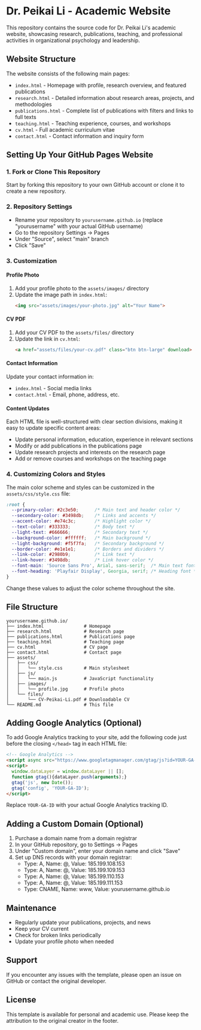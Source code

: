 # Dr. Peikai Li - Academic Website

This repository contains the source code for Dr. Peikai Li's academic website, showcasing research, publications, teaching, and professional activities in organizational psychology and leadership.

## Website Structure

The website consists of the following main pages:

- `index.html` - Homepage with profile, research overview, and featured publications
- `research.html` - Detailed information about research areas, projects, and methodologies
- `publications.html` - Complete list of publications with filters and links to full texts
- `teaching.html` - Teaching experience, courses, and workshops
- `cv.html` - Full academic curriculum vitae
- `contact.html` - Contact information and inquiry form

## Setting Up Your GitHub Pages Website

### 1. Fork or Clone This Repository

Start by forking this repository to your own GitHub account or clone it to create a new repository.

### 2. Repository Settings

- Rename your repository to `yourusername.github.io` (replace "yourusername" with your actual GitHub username)
- Go to the repository Settings → Pages
- Under "Source", select "main" branch
- Click "Save"

### 3. Customization

#### Profile Photo

1. Add your profile photo to the `assets/images/` directory
2. Update the image path in `index.html`:
   ```html
   <img src="assets/images/your-photo.jpg" alt="Your Name">
   ```

#### CV PDF

1. Add your CV PDF to the `assets/files/` directory
2. Update the link in `cv.html`:
   ```html
   <a href="assets/files/your-cv.pdf" class="btn btn-large" download>
   ```

#### Contact Information

Update your contact information in:
- `index.html` - Social media links
- `contact.html` - Email, phone, address, etc.

#### Content Updates

Each HTML file is well-structured with clear section divisions, making it easy to update specific content areas:

- Update personal information, education, experience in relevant sections
- Modify or add publications in the publications page
- Update research projects and interests on the research page
- Add or remove courses and workshops on the teaching page

### 4. Customizing Colors and Styles

The main color scheme and styles can be customized in the `assets/css/style.css` file:

```css
:root {
  --primary-color: #2c3e50;      /* Main text and header color */
  --secondary-color: #3498db;    /* Links and accents */
  --accent-color: #e74c3c;       /* Highlight color */
  --text-color: #333333;         /* Body text */
  --light-text: #666666;         /* Secondary text */
  --background-color: #ffffff;   /* Main background */
  --light-background: #f5f7fa;   /* Secondary background */
  --border-color: #e1e1e1;       /* Borders and dividers */
  --link-color: #2980b9;         /* Link text */
  --link-hover: #3498db;         /* Link hover color */
  --font-main: 'Source Sans Pro', Arial, sans-serif;  /* Main text font */
  --font-heading: 'Playfair Display', Georgia, serif; /* Heading font */
}
```

Change these values to adjust the color scheme throughout the site.

## File Structure

```
yourusername.github.io/
├── index.html               # Homepage
├── research.html            # Research page
├── publications.html        # Publications page
├── teaching.html            # Teaching page
├── cv.html                  # CV page
├── contact.html             # Contact page
├── assets/
│   ├── css/
│   │   └── style.css        # Main stylesheet
│   ├── js/
│   │   └── main.js          # JavaScript functionality
│   ├── images/
│   │   └── profile.jpg      # Profile photo
│   └── files/
│       └── CV-Peikai-Li.pdf # Downloadable CV
└── README.md                # This file
```

## Adding Google Analytics (Optional)

To add Google Analytics tracking to your site, add the following code just before the closing `</head>` tag in each HTML file:

```html
<!-- Google Analytics -->
<script async src="https://www.googletagmanager.com/gtag/js?id=YOUR-GA-ID"></script>
<script>
  window.dataLayer = window.dataLayer || [];
  function gtag(){dataLayer.push(arguments);}
  gtag('js', new Date());
  gtag('config', 'YOUR-GA-ID');
</script>
```

Replace `YOUR-GA-ID` with your actual Google Analytics tracking ID.

## Adding a Custom Domain (Optional)

1. Purchase a domain name from a domain registrar
2. In your GitHub repository, go to Settings → Pages
3. Under "Custom domain", enter your domain name and click "Save"
4. Set up DNS records with your domain registrar:
   - Type: A, Name: @, Value: 185.199.108.153
   - Type: A, Name: @, Value: 185.199.109.153
   - Type: A, Name: @, Value: 185.199.110.153
   - Type: A, Name: @, Value: 185.199.111.153
   - Type: CNAME, Name: www, Value: yourusername.github.io

## Maintenance

- Regularly update your publications, projects, and news
- Keep your CV current
- Check for broken links periodically
- Update your profile photo when needed

## Support

If you encounter any issues with the template, please open an issue on GitHub or contact the original developer.

## License

This template is available for personal and academic use. Please keep the attribution to the original creator in the footer.
